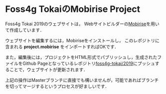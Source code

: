 # Foss4g TokaiのMobirise Project

Foss4g Tokai 2019のウェブサイトは，
Webサイトビルダーの[Mobirise](https://mobirise.com/ja/)を用いて作成しています．

ウェブサイトを編集するには，Mobiriseをインストールし，
このレポジトリに含まれる **project.mobirise** をインポートすればOKです．

また，編集後には，プロジェクトをHTML形式でパブリッシュし，生成されたファイルをGithub Pageとなっているレポジトリ[foss4g-tokai/2019](https://github.com/foss4g-tokai/2019)にプッシュすることで，ウェブサイトが更新されます．

上記の操作はMasterブランチに直接でも構いませんが，可能であればブランチを切ってマージするというプロセスが好ましいです．
